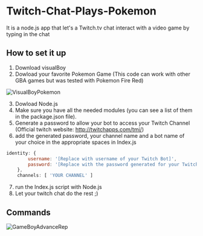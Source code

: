 # Twitch-Chat-Plays-Pokemon
It is a node.js app that let's a Twitch.tv chat interact with a video game by typing in the chat 

## How to set it up

1. Download visualBoy
2. Dowload your favorite Pokemon Game (This code can work with other GBA games but was tested with Pokemon Fire Red)

![VisualBoyPokemon](https://user-images.githubusercontent.com/72973649/102903767-150b7e00-4471-11eb-9735-c3386e3938c7.jpg)

3. Dowload Node.js
4. Make sure you have all the needed modules (you can see a list of them in the package.json file).
5. Generate a password to allow your bot to access your Twitch Channel (Official twitch website: http://twitchapps.com/tmi/)
6. add the generated password, your channel name and a bot name of your choice in the appropriate spaces in Index.js
```javascript
identity: {
		username: '[Replace with username of your Twitch Bot]',
		password: '[Replace with the password generated for your Twitch Bot]'
	},
	channels: [ 'YOUR CHANNEL' ]
```
7. run the Index.js script with Node.js
8. Let your twitch chat do the rest ;)

## Commands

![GameBoyAdvanceRep](https://user-images.githubusercontent.com/72973649/102907184-f65bb600-4475-11eb-9a8a-2c5eaaafac4a.png)


